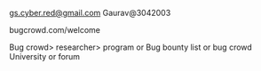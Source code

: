 

gs.cyber.red@gmail.com
Gaurav@3042003

bugcrowd.com/welcome 

Bug crowd> researcher> program or Bug bounty list or bug crowd University or forum
